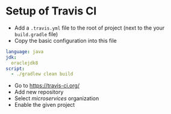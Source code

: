 
# Setup of Travis CI

* Add a `.travis.yml` file to the root of project (next to the your `build.gradle` file)
* Copy the basic configuration into this file

```yml
language: java
jdk:
  oraclejdk8
script:
  - ./gradlew clean build
```
* Go to https://travis-ci.org/
* Add new repository
* Select *microservices* organization
* Enable the given project
